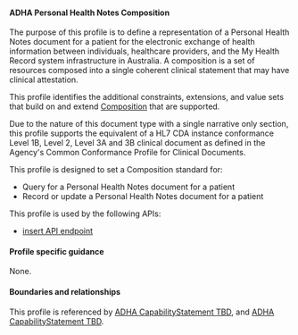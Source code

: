 #### ADHA Personal Health Notes Composition
The purpose of this profile is to define a representation of a Personal Health Notes document for a patient for the electronic exchange of health information between individuals, healthcare providers, and the My Health Record system infrastructure in Australia. A composition is a set of resources composed into a single coherent clinical statement that may have clinical attestation.

This profile identifies the additional constraints, extensions, and value sets that build on and extend [Composition](http://hl7.org/fhir/R4/composition.html) that are supported. 

Due to the nature of this document type with a single narrative only section, this profile supports the equivalent of a HL7 CDA instance conformance Level 1B, Level 2, Level 3A and 3B clinical document as defined in the Agency's Common Conformance Profile for Clinical Documents.

This profile is designed to set a Composition standard for:
* Query for a Personal Health Notes document for a patient
* Record or update a Personal Health Notes document for a patient

This profile is used by the following APIs:
* [insert API endpoint](StructureDefinition-TBD-1.html)


#### Profile specific guidance
None.


#### Boundaries and relationships
This profile is referenced by 
[ADHA CapabilityStatement TBD](StructureDefinition-dh-TBD-core-1.html), and 
[ADHA CapabilityStatement TBD](StructureDefinition-dh-TBD-core-1.html).